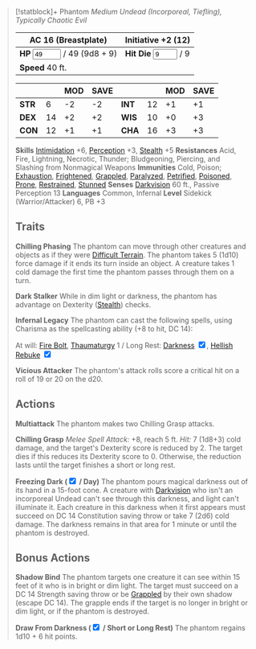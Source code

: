 > [!statblock]+ Phantom
> *Medium Undead (Incorporeal, Tiefling), Typically Chaotic Evil*
> 
> |**AC** 16 (Breastplate)|**Initiative** +2 (12)|
> |---|---|
> |**HP** <input type="number" step="1" min="0" max="49" placeholder="#" value="49" /> / 49 (9d8 + 9)|**Hit Die** <input type="number" step="1" min="0" max="9" placeholder="#" value="9" /> / 9|
> |**Speed** 40 ft.||
> 
> |||MOD|SAVE|||MOD|SAVE|
> |---|---|---|---|---|---|---|---|
> |**STR**|6|-2|-2|**INT**|12|+1|+1|
> |**DEX**|14|+2|+2|**WIS**|10|+0|+3|
> |**CON**|12|+1|+1|**CHA**|16|+3|+3|
> 
> **Skills** [Intimidation](https://www.dndbeyond.com/sources/dnd/free-rules/playing-the-game#Skills) +6, [Perception](https://www.dndbeyond.com/sources/dnd/free-rules/playing-the-game#Skills) +3, [Stealth](https://www.dndbeyond.com/sources/dnd/free-rules/playing-the-game#Skills) +5
> **Resistances** Acid, Fire, Lightning, Necrotic, Thunder; Bludgeoning, Piercing, and Slashing from Nonmagical Weapons
> **Immunities** Cold, Poison; [Exhaustion](https://www.dndbeyond.com/sources/dnd/free-rules/rules-glossary#ExhaustionCondition), [Frightened](https://www.dndbeyond.com/sources/dnd/free-rules/rules-glossary#FrightenedCondition), [Grappled](https://www.dndbeyond.com/sources/dnd/free-rules/rules-glossary#GrappledCondition), [Paralyzed](https://www.dndbeyond.com/sources/dnd/free-rules/rules-glossary#ParalyzedCondition), [Petrified](https://www.dndbeyond.com/sources/dnd/free-rules/rules-glossary#PetrifiedCondition), [Poisoned](https://www.dndbeyond.com/sources/dnd/free-rules/rules-glossary#PoisonedCondition), [Prone](https://www.dndbeyond.com/sources/dnd/free-rules/rules-glossary#ProneCondition), [Restrained](https://www.dndbeyond.com/sources/dnd/free-rules/rules-glossary#RestrainedCondition), [Stunned](https://www.dndbeyond.com/sources/dnd/free-rules/rules-glossary#StunnedCondition)
> **Senses** [Darkvision](https://www.dndbeyond.com/sources/dnd/free-rules/rules-glossary#Darkvision) 60 ft., Passive Perception 13
> **Languages** Common, Infernal
> **Level** Sidekick (Warrior/Attacker) 6, PB +3
> 
> ## Traits
> 
> **Chilling Phasing**
> The phantom can move through other creatures and objects as if they were [Difficult Terrain](https://www.dndbeyond.com/sources/dnd/free-rules/rules-glossary#DifficultTerrain).
> The phantom takes 5 (1d10) force damage if it ends its turn inside an object.
> A creature takes 1 cold damage the first time the phantom passes through them on a turn.
> 
> **Dark Stalker**
> While in dim light or darkness, the phantom has advantage on Dexterity ([Stealth](https://www.dndbeyond.com/sources/dnd/free-rules/playing-the-game#Skills)) checks.
> 
> **Infernal Legacy**
> The phantom can cast the following spells, using Charisma as the spellcasting ability (+8 to hit, DC 14):
> 
> At will: [Fire Bolt](https://www.dndbeyond.com/spells/2618890-fire-bolt), [Thaumaturgy](https://www.dndbeyond.com/spells/2619174-thaumaturgy)
> 1 / Long Rest: [Darkness](https://www.dndbeyond.com/spells/2619080-darkness) <input type="checkbox" checked />, [Hellish Rebuke](https://www.dndbeyond.com/spells/2619149-hellish-rebuke) <input type="checkbox" checked />
> 
> **Vicious Attacker**
> The phantom's attack rolls score a critical hit on a roll of 19 or 20 on the d20.
> 
> ## Actions
> 
> **Multiattack**
> The phantom makes two Chilling Grasp attacks.
> 
> **Chilling Grasp**
> *Melee Spell Attack:* +8, reach 5 ft. 
> *Hit:* 7 (1d8+3) cold damage, and the target's Dexterity score is reduced by 2.
> The target dies if this reduces its Dexterity score to 0.
> Otherwise, the reduction lasts until the target finishes a short or long rest.
> 
> **Freezing Dark (<input type="checkbox" checked /> / Day)**
> The phantom pours magical darkness out of its hand in a 15-foot cone.
> A creature with [Darkvision](https://www.dndbeyond.com/sources/dnd/free-rules/rules-glossary#Darkvision) who isn't an incorporeal Undead can't see through this darkness, and light can't illuminate it.
> Each creature in this darkness when it first appears must succeed on DC 14 Constitution saving throw or take 7 (2d6) cold damage.
> The darkness remains in that area for 1 minute or until the phantom is destroyed.
> 
> ## Bonus Actions
> 
> **Shadow Bind**
> The phantom targets one creature it can see within 15 feet of it who is in bright or dim light.
> The target must succeed on a DC 14 Strength saving throw or be [Grappled](https://www.dndbeyond.com/sources/dnd/free-rules/rules-glossary#GrappledCondition) by their own shadow (escape DC 14).
> The grapple ends if the target is no longer in bright or dim light, or if the phantom is destroyed.
> 
> **Draw From Darkness (<input type="checkbox" checked /> / Short or Long Rest)**
> The phantom regains 1d10 + 6 hit points.